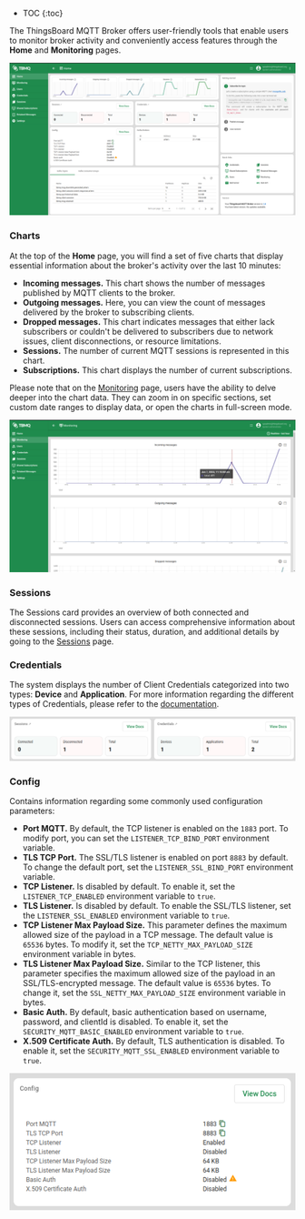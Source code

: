 * TOC
{:toc}

The ThingsBoard MQTT Broker offers user-friendly tools that enable users to monitor broker activity and conveniently access features through the **Home** and **Monitoring** pages.

![image](/images/mqtt-broker/user-guide/ui/home-page.png)

### Charts

At the top of the **Home** page, you will find a set of five charts that display essential information about the broker's activity over the last 10 minutes:
  - **Incoming messages.** This chart shows the number of messages published by MQTT clients to the broker.
  - **Outgoing messages.** Here, you can view the count of messages delivered by the broker to subscribing clients.
  - **Dropped messages.** This chart indicates messages that either lack subscribers or couldn't be delivered to subscribers due to network issues, client disconnections, or resource limitations.
  - **Sessions.** The number of current MQTT sessions is represented in this chart.
  - **Subscriptions.** This chart displays the number of current subscriptions.

Please note that on the [Monitoring]() page, users have the ability to delve deeper into the chart data. They can zoom in on specific sections, set custom date ranges to display data, or open the charts in full-screen mode.

![image](/images/mqtt-broker/user-guide/ui/monitoring-page.png)

### Sessions 
The Sessions card provides an overview of both connected and disconnected sessions. 
Users can access comprehensive information about these sessions, including their status, duration, and additional details by going to the [Sessions]() page.

### Credentials
The system displays the number of Client Credentials categorized into two types: **Device** and **Application**. For more information regarding the different types of Credentials, please refer to the [documentation]().

![image](/images/mqtt-broker/user-guide/ui/sessions-credentials-card.png)
 
### Config
Contains information regarding some commonly used configuration parameters:
  - **Port MQTT.** By default, the TCP listener is enabled on the `1883` port. To modify port, you can set the `LISTENER_TCP_BIND_PORT` environment variable.
  - **TLS TCP Port.** The SSL/TLS listener is enabled on port `8883` by default. To change the default port, set the `LISTENER_SSL_BIND_PORT` environment variable.
  - **TCP Listener.** Is disabled by default. To enable it, set the `LISTENER_TCP_ENABLED` environment variable to `true`.
  - **TLS Listener.** Is disabled by default. To enable the SSL/TLS listener, set the `LISTENER_SSL_ENABLED` environment variable to `true`.
  - **TCP Listener Max Payload Size.** This parameter defines the maximum allowed size of the payload in a TCP message. The default value is `65536` bytes. To modify it, set the `TCP_NETTY_MAX_PAYLOAD_SIZE` environment variable in bytes.
  - **TLS Listener Max Payload Size.** Similar to the TCP listener, this parameter specifies the maximum allowed size of the payload in an SSL/TLS-encrypted message. The default value is `65536` bytes. To change it, set the `SSL_NETTY_MAX_PAYLOAD_SIZE` environment variable in bytes.
  - **Basic Auth.** By default, basic authentication based on username, password, and clientId is disabled. To enable it, set the `SECURITY_MQTT_BASIC_ENABLED` environment variable to `true`.
  - **X.509 Certificate Auth.** By default, TLS authentication is disabled. To enable it, set the `SECURITY_MQTT_SSL_ENABLED` environment variable to `true`.

![image](/images/mqtt-broker/user-guide/ui/config-card.png)
